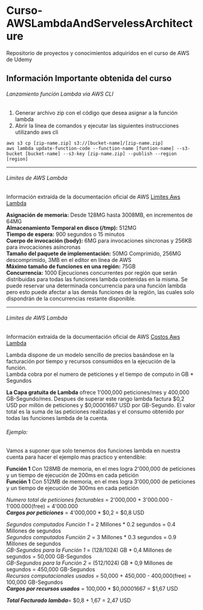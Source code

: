 # Curso-AWSLambdaAndServelessArchitecture
Repositorio de proyectos y conocimientos adquiridos en el curso de AWS de Udemy

## Información Importante obtenida del curso

###### Lanzamiento función Lambda via AWS CLI
1. Generar archivo zip con el código que desea asignar a la función lambda
2. Abrir la línea de comandos y ejecutar las siguientes instrucciones utilizando aws cli
```{r, engine='sh', count_lines}
aws s3 cp [zip-name.zip] s3://[bucket-name]/[zip-name.zip]
aws lambda update-function-code --function-name [funtion-name] --s3-bucket [bucket-name] --s3-key [zip-name.zip] --publish --region [region]
```

___

###### Limites de AWS Lambda
Información extraída de la documentación oficial de AWS [Limites Aws Lambda](<https://docs.aws.amazon.com/lambda/latest/dg/limits.html>)

   **Asignación de memoria:** Desde 128MG hasta 3008MB, en incrementos de 64MG  
   **Almacenamiento Temporal en disco (/tmp):** 512MG  
   **Tiempo de espera:** 900 segundos o 15 minutos  
   **Cuerpo de invocación (body):** 6MG para invocaciones síncronas y 256KB para invocaciones asíncronas  
   **Tamaño del paquete de implementación:** 50MG Comprimido, 256MG descomprimido, 3MB en el editor en línea de AWS  
   **Máximo tamaño de funciones en una región:** 75GB  
   **Concurrencia:** 1000 Ejecuciones concurrentes por región que serán distribuidas para todas las funciones lambda contenidas en la misma. Se puede reservar una determinada concurrencia para una función lambda pero esto puede afectar a las demás funciones de la región, las cuales solo dispondrán de la concurrencias restante disponible.  

___

###### Limites de AWS Lambda
Información extraída de la documentación oficial de AWS [Costos Aws Lambda](<https://aws.amazon.com/lambda/pricing/>)
    
   Lambda dispone de un modelo sencillo de precios basándose en la facturación por tiempo y recursos consumidos en la ejecución de la función.  
   Lambda cobra por el numero de peticiones y el tiempo de computo in GB * Segundos

   **La Capa gratuita de Lambda** ofrece 1'000,000 peticiones/mes y 400,000 GB-Segundo/mes. Despues de superar este rango lambda factura $0,2 USD por millón de peticiones y $0,00001667 USD por GB-Segundo. El valor total es la suma de las peticiones realizadas y el consumo obtenido por todas las funciones lambda de la cuenta.

   ###### Ejemplo:  
   Vamos a suponer que solo tenemos dos funciones lambda en nuestra cuenta para hacer el ejemplo mas practico y entendible:  

   **Función 1** Con 128MB de memoria, en el mes logra 2'000,000 de peticiones y un tiempo de ejecución de 200ms en cada petición  
   **Función 1** Con 512MB de memoria, en el mes logra 3'000,000 de peticiones y un tiempo de ejecución de 300ms en cada petición  

   _Numero total de peticiones facturables_ = 2'000,000 + 3'000.000 - 1'000.000(free) = 4'000.000  
   **_Cargos por peticiones_** = 4'000,000 * $0,2 = $0,8 USD  

   _Segundos computados Función 1_ = 2 Millones * 0.2 segundos = 0.4 Millones de segundos  
   _Segundos computados Función 2_ = 3 Millones * 0.3 segundos = 0.9 Millones de segundos  
   _GB-Segundos para la Función 1_ = (128/1024) GB * 0,4 Millones de segundos =  50,000 GB-Segundos  
   _GB-Segundos para la Función 2_ = (512/1024) GB * 0,9 Millones de segundos = 450,000 GB-Segundos  
   _Recursos computacionales usados_ = 50,000 + 450,000 - 400,000(free) = 100,000 GB-Segundos  
   **_Cargos por recursos usados_** = 100,000 * $0,00001667 = $1,67 USD  

   **_Total Facturado lambda_**= $0,8 + 1,67 = 2,47 USD
   